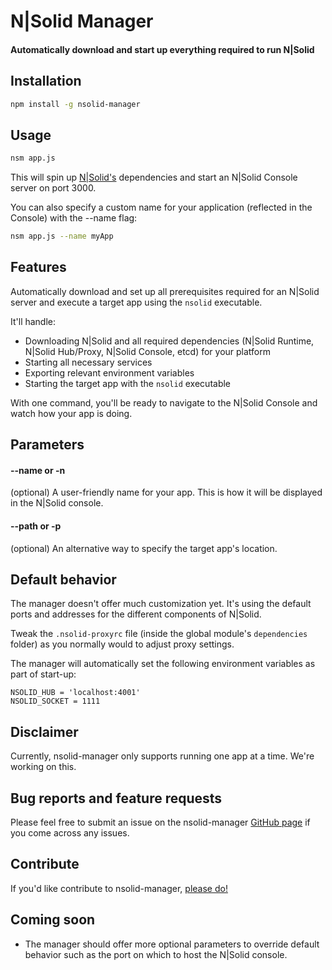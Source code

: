 # N|Solid Manager

#### Automatically download and start up everything required to run N|Solid

## Installation

```bash
npm install -g nsolid-manager
```

## Usage

```bash
nsm app.js
```

This will spin up [N|Solid's](https://nodesource.com/products/nsolid) dependencies and start an N|Solid Console server on port 3000.

You can also specify a custom name for your application (reflected in the Console) with the --name flag:

```bash
nsm app.js --name myApp
```

## Features

Automatically download and set up all prerequisites required for an N|Solid server and execute a target app using the `nsolid` executable.

It'll handle:
- Downloading N|Solid and all required dependencies (N|Solid Runtime, N|Solid Hub/Proxy, N|Solid Console, etcd) for your platform
- Starting all necessary services
- Exporting relevant environment variables
- Starting the target app with the `nsolid` executable

With one command, you'll be ready to navigate to the N|Solid Console and watch how your app is doing.

## Parameters

#### --name or -n
(optional) A user-friendly name for your app.  This is how it will be displayed in the N|Solid console.

#### --path or -p
(optional) An alternative way to specify the target app's location.

## Default behavior

The manager doesn't offer much customization yet.  It's using the default ports and addresses for the different components of N|Solid.

Tweak the `.nsolid-proxyrc` file (inside the global module's `dependencies` folder) as you normally would to adjust proxy settings.

The manager will automatically set the following environment variables as part of start-up:
```
NSOLID_HUB = 'localhost:4001'
NSOLID_SOCKET = 1111
```

## Disclaimer

Currently, nsolid-manager only supports running one app at a time.  We're working on this.

## Bug reports and feature requests

Please feel free to submit an issue on the nsolid-manager [GitHub page](https://github.com/seanohollaren/nsolid-manager) if you come across any issues.

## Contribute

If you'd like contribute to nsolid-manager, [please do!](https://github.com/seanohollaren/nsolid-manager)

## Coming soon

- The manager should offer more optional parameters to override default behavior such as the port on which to host the N|Solid console.
